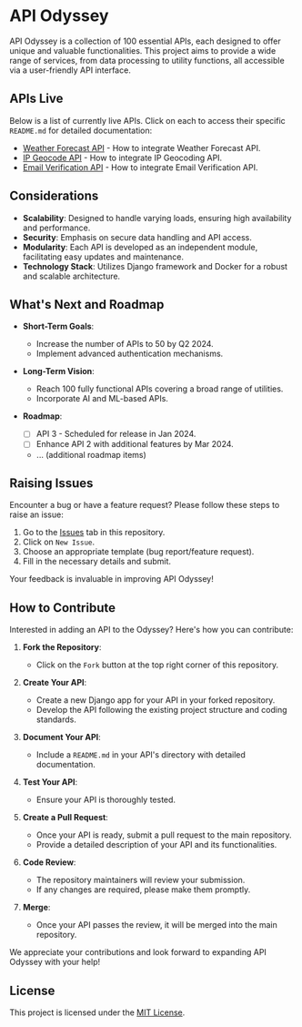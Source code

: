 
# API Odyssey

API Odyssey is a collection of 100 essential APIs, each designed to offer unique and valuable functionalities. This project aims to provide a wide range of services, from data processing to utility functions, all accessible via a user-friendly API interface.

## APIs Live

Below is a list of currently live APIs. Click on each to access their specific `README.md` for detailed documentation:

- [Weather Forecast API](./apis/weather_forecast/README.md) - How to integrate Weather Forecast API.
- [IP Geocode API](./apis/ip_geocode/README.md) - How to integrate IP Geocoding API.
- [Email Verification API](./apis/email_verification/README.md) - How to integrate Email Verification API.

## Considerations

- **Scalability**: Designed to handle varying loads, ensuring high availability and performance.
- **Security**: Emphasis on secure data handling and API access.
- **Modularity**: Each API is developed as an independent module, facilitating easy updates and maintenance.
- **Technology Stack**: Utilizes Django framework and Docker for a robust and scalable architecture.

## What's Next and Roadmap

- **Short-Term Goals**:
  - Increase the number of APIs to 50 by Q2 2024.
  - Implement advanced authentication mechanisms.

- **Long-Term Vision**:
  - Reach 100 fully functional APIs covering a broad range of utilities.
  - Incorporate AI and ML-based APIs.

- **Roadmap**:
  - [ ] API 3 - Scheduled for release in Jan 2024.
  - [ ] Enhance API 2 with additional features by Mar 2024.
  - ... (additional roadmap items)

## Raising Issues

Encounter a bug or have a feature request? Please follow these steps to raise an issue:

1. Go to the [Issues](https://github.com/YourUsername/API-Odyssey/issues) tab in this repository.
2. Click on `New Issue`.
3. Choose an appropriate template (bug report/feature request).
4. Fill in the necessary details and submit.

Your feedback is invaluable in improving API Odyssey!

## How to Contribute

Interested in adding an API to the Odyssey? Here's how you can contribute:

1. **Fork the Repository**:
   - Click on the `Fork` button at the top right corner of this repository.

2. **Create Your API**:
   - Create a new Django app for your API in your forked repository.
   - Develop the API following the existing project structure and coding standards.

3. **Document Your API**:
   - Include a `README.md` in your API's directory with detailed documentation.

4. **Test Your API**:
   - Ensure your API is thoroughly tested.

5. **Create a Pull Request**:
   - Once your API is ready, submit a pull request to the main repository.
   - Provide a detailed description of your API and its functionalities.

6. **Code Review**:
   - The repository maintainers will review your submission.
   - If any changes are required, please make them promptly.

7. **Merge**:
   - Once your API passes the review, it will be merged into the main repository.

We appreciate your contributions and look forward to expanding API Odyssey with your help!

## License

This project is licensed under the [MIT License](LICENSE).
